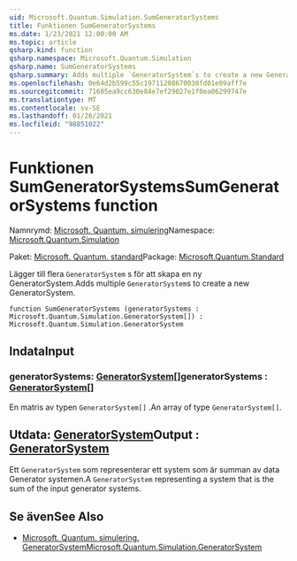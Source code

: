 ```yaml
---
uid: Microsoft.Quantum.Simulation.SumGeneratorSystems
title: Funktionen SumGeneratorSystems
ms.date: 1/23/2021 12:00:00 AM
ms.topic: article
qsharp.kind: function
qsharp.namespace: Microsoft.Quantum.Simulation
qsharp.name: SumGeneratorSystems
qsharp.summary: Adds multiple `GeneratorSystem`s to create a new GeneratorSystem.
ms.openlocfilehash: 0e64d2b599c55c19711208670030fd01e09aff7e
ms.sourcegitcommit: 71605ea9cc630e84e7ef29027e1f0ea06299747e
ms.translationtype: MT
ms.contentlocale: sv-SE
ms.lasthandoff: 01/26/2021
ms.locfileid: "98851022"
---
```

# <a name="sumgeneratorsystems-function"></a><span data-ttu-id="32453-102">Funktionen SumGeneratorSystems</span><span class="sxs-lookup"><span data-stu-id="32453-102">SumGeneratorSystems function</span></span>

<span data-ttu-id="32453-103">Namnrymd: [Microsoft. Quantum. simulering](xref:Microsoft.Quantum.Simulation)</span><span class="sxs-lookup"><span data-stu-id="32453-103">Namespace: [Microsoft.Quantum.Simulation](xref:Microsoft.Quantum.Simulation)</span></span>

<span data-ttu-id="32453-104">Paket: [Microsoft. Quantum. standard](https://nuget.org/packages/Microsoft.Quantum.Standard)</span><span class="sxs-lookup"><span data-stu-id="32453-104">Package: [Microsoft.Quantum.Standard](https://nuget.org/packages/Microsoft.Quantum.Standard)</span></span>


<span data-ttu-id="32453-105">Lägger till flera `GeneratorSystem` s för att skapa en ny GeneratorSystem.</span><span class="sxs-lookup"><span data-stu-id="32453-105">Adds multiple `GeneratorSystem`s to create a new GeneratorSystem.</span></span>

```qsharp
function SumGeneratorSystems (generatorSystems : Microsoft.Quantum.Simulation.GeneratorSystem[]) : Microsoft.Quantum.Simulation.GeneratorSystem
```


## <a name="input"></a><span data-ttu-id="32453-106">Indata</span><span class="sxs-lookup"><span data-stu-id="32453-106">Input</span></span>

### <a name="generatorsystems--generatorsystem"></a><span data-ttu-id="32453-107">generatorSystems: [GeneratorSystem](xref:Microsoft.Quantum.Simulation.GeneratorSystem)[]</span><span class="sxs-lookup"><span data-stu-id="32453-107">generatorSystems : [GeneratorSystem](xref:Microsoft.Quantum.Simulation.GeneratorSystem)[]</span></span>

<span data-ttu-id="32453-108">En matris av typen `GeneratorSystem[]` .</span><span class="sxs-lookup"><span data-stu-id="32453-108">An array of type `GeneratorSystem[]`.</span></span>



## <a name="output--generatorsystem"></a><span data-ttu-id="32453-109">Utdata: [GeneratorSystem](xref:Microsoft.Quantum.Simulation.GeneratorSystem)</span><span class="sxs-lookup"><span data-stu-id="32453-109">Output : [GeneratorSystem](xref:Microsoft.Quantum.Simulation.GeneratorSystem)</span></span>

<span data-ttu-id="32453-110">Ett `GeneratorSystem` som representerar ett system som är summan av data Generator systemen.</span><span class="sxs-lookup"><span data-stu-id="32453-110">A `GeneratorSystem` representing a system that is the sum of the input generator systems.</span></span>

## <a name="see-also"></a><span data-ttu-id="32453-111">Se även</span><span class="sxs-lookup"><span data-stu-id="32453-111">See Also</span></span>

- [<span data-ttu-id="32453-112">Microsoft. Quantum. simulering. GeneratorSystem</span><span class="sxs-lookup"><span data-stu-id="32453-112">Microsoft.Quantum.Simulation.GeneratorSystem</span></span>](xref:Microsoft.Quantum.Simulation.GeneratorSystem)